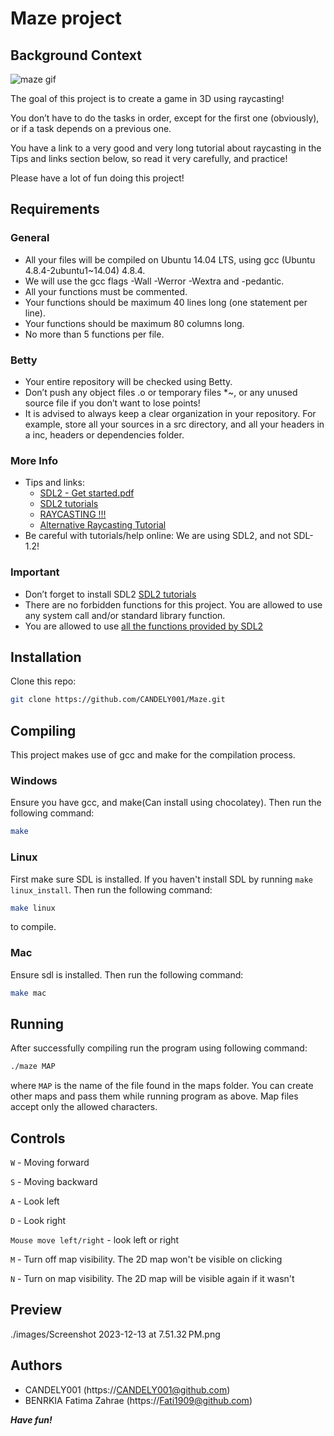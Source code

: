# Maze project

## Background Context

![maze gif](https://user-images.githubusercontent.com/88714347/171422634-8adc8811-2559-4ba1-967f-4caf909c3f22.gif)

The goal of this project is to create a game in 3D using raycasting!

You don’t have to do the tasks in order, except for the first one (obviously), or if a task depends on a previous one.

You have a link to a very good and very long tutorial about raycasting in the Tips and links section below, so read it very carefully, and practice!

Please have a lot of fun doing this project!

## Requirements

### General

- All your files will be compiled on Ubuntu 14.04 LTS, using gcc (Ubuntu 4.8.4-2ubuntu1~14.04) 4.8.4.
- We will use the gcc flags -Wall -Werror -Wextra and -pedantic.
- All your functions must be commented.
- Your functions should be maximum 40 lines long (one statement per line).
- Your functions should be maximum 80 columns long.
- No more than 5 functions per file.

### Betty

- Your entire repository will be checked using Betty.
- Don’t push any object files .o or temporary files \*~, or any unused source file if you don’t want to lose points!
- It is advised to always keep a clear organization in your repository. For example, store all your sources in a src directory, and all your headers in a inc, headers or dependencies folder.

### More Info

- Tips and links:
  - [SDL2 - Get started.pdf](https://intranet.alxswe.com/rltoken/pMnvq93vpbAh9q6inKQMuQ)
  - [SDL2 tutorials](https://intranet.alxswe.com/rltoken/oona0Kd1yVyjHQGoJaV_aw)
  - [RAYCASTING !!!](https://intranet.alxswe.com/rltoken/vRw7CP21mUmKFDdrQjQ2GA)
  - [Alternative Raycasting Tutorial](https://intranet.alxswe.com/rltoken/dnQwzgrDUEhFXIF8sNivkg)
- Be careful with tutorials/help online: We are using SDL2, and not SDL-1.2!

### Important

- Don’t forget to install SDL2 [SDL2 tutorials](https://intranet.alxswe.com/rltoken/oona0Kd1yVyjHQGoJaV_aw)
- There are no forbidden functions for this project. You are allowed to use any system call and/or standard library function.
- You are allowed to use [all the functions provided by SDL2](https://intranet.alxswe.com/rltoken/bmGynXNHzUObCE08XuoCQg)

## Installation

Clone this repo:

```bash
git clone https://github.com/CANDELY001/Maze.git
```

## Compiling

This project makes use of gcc and make for the compilation process.

### Windows

Ensure you have gcc, and make(Can install using chocolatey). Then run the following command:

```bash
make
```

### Linux

First make sure SDL is installed. If you haven't install SDL by running `make linux_install`. Then run the following command:

```bash
make linux
```

to compile.

### Mac

Ensure sdl is installed. Then run the following command:

```bash
make mac
```

## Running

After successfully compiling run the program using following command:

```bash
./maze MAP
```

where `MAP` is the name of the file found in the maps folder. You can create other maps and pass them while running program as above. Map files accept only the allowed characters.

## Controls

`W` - Moving forward

`S` - Moving backward

`A` - Look left

`D` - Look right

`Mouse move left/right` - look left or right

`M` - Turn off map visibility. The 2D map won't be visible on clicking

`N` - Turn on map visibility. The 2D map will be visible again if it wasn't

## Preview

./images/Screenshot 2023-12-13 at 7.51.32 PM.png

## Authors

- CANDELY001 (https://CANDELY001@github.com)
- BENRKIA Fatima Zahrae (https://Fati1909@github.com)

**_Have fun!_**
